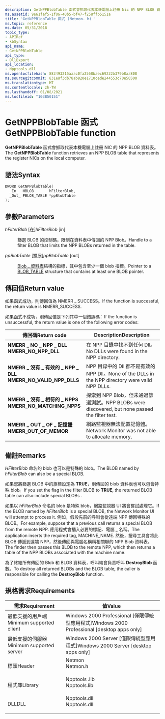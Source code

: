 ```yaml
---
description: GetNPPBlobTable 函式會抓取代表本機電腦上註冊 Nic 的 NPP BLOB 資料表。
ms.assetid: 9e61faf5-1f06-40b5-bf47-f258ffb5151a
title: 'GetNPPBlobTable 函式 (Netmon. h) '
ms.topic: reference
ms.date: 05/31/2018
topic_type:
- APIRef
- kbSyntax
api_name:
- GetNPPBlobTable
api_type:
- DllExport
api_location:
- Npptools.dll
ms.openlocfilehash: 883493215aaac0fa2568baec69232b379b8aa808
ms.sourcegitcommit: 831e8f3db78ab820e1710cede244553c70e50500
ms.translationtype: MT
ms.contentlocale: zh-TW
ms.lasthandoff: 01/08/2021
ms.locfileid: "103850151"
---
```

# <a name="getnppblobtable-function"></a><span data-ttu-id="05c43-103">GetNPPBlobTable 函式</span><span class="sxs-lookup"><span data-stu-id="05c43-103">GetNPPBlobTable function</span></span>

<span data-ttu-id="05c43-104">**GetNPPBlobTable** 函式會抓取代表本機電腦上註冊 NIC 的 NPP BLOB 資料表。</span><span class="sxs-lookup"><span data-stu-id="05c43-104">The **GetNPPBlobTable** function retrieves an NPP BLOB table that represents the register NICs on the local computer.</span></span>

## <a name="syntax"></a><span data-ttu-id="05c43-105">語法</span><span class="sxs-lookup"><span data-stu-id="05c43-105">Syntax</span></span>


```C++
DWORD GetNPPBlobTable(
  _In_  HBLOB       hFilterBlob,
  _Out_ PBLOB_TABLE *ppBlobTable
);
```



## <a name="parameters"></a><span data-ttu-id="05c43-106">參數</span><span class="sxs-lookup"><span data-stu-id="05c43-106">Parameters</span></span>

<dl> <dt>

<span data-ttu-id="05c43-107">*hFilterBlob* \[在\]</span><span class="sxs-lookup"><span data-stu-id="05c43-107">*hFilterBlob* \[in\]</span></span>
</dt> <dd>

<span data-ttu-id="05c43-108">篩選 BLOB 的控制碼，限制在資料表中傳回的 NPP Blob。</span><span class="sxs-lookup"><span data-stu-id="05c43-108">Handle to a filter BLOB that limits the NPP BLOBs returned in the table.</span></span>

</dd> <dt>

<span data-ttu-id="05c43-109">*ppBlobTable* \[擴展\]</span><span class="sxs-lookup"><span data-stu-id="05c43-109">*ppBlobTable* \[out\]</span></span>
</dt> <dd>

<span data-ttu-id="05c43-110">[Blob \_ 資料表](blob-table.md)結構的指標，其中包含至少一個 blob 指標。</span><span class="sxs-lookup"><span data-stu-id="05c43-110">Pointer to a [BLOB\_TABLE](blob-table.md) structure that contains at least one BLOB pointer.</span></span>

</dd> </dl>

## <a name="return-value"></a><span data-ttu-id="05c43-111">傳回值</span><span class="sxs-lookup"><span data-stu-id="05c43-111">Return value</span></span>

<span data-ttu-id="05c43-112">如果函式成功，則傳回值為 NMERR \_ SUCCESS。</span><span class="sxs-lookup"><span data-stu-id="05c43-112">If the function is successful, the return value is NMERR\_SUCCESS.</span></span>

<span data-ttu-id="05c43-113">如果函式不成功，則傳回值是下列其中一個錯誤碼：</span><span class="sxs-lookup"><span data-stu-id="05c43-113">If the function is unsuccessful, the return value is one of the following error codes:</span></span>



| <span data-ttu-id="05c43-114">傳回碼</span><span class="sxs-lookup"><span data-stu-id="05c43-114">Return code</span></span>                                                                                                | <span data-ttu-id="05c43-115">Description</span><span class="sxs-lookup"><span data-stu-id="05c43-115">Description</span></span>                                                            |
|------------------------------------------------------------------------------------------------------------|------------------------------------------------------------------------|
| <dl> <span data-ttu-id="05c43-116"><dt>**NMERR \_ NO \_ NPP \_ DLL**</dt></span><span class="sxs-lookup"><span data-stu-id="05c43-116"><dt>**NMERR\_NO\_NPP\_DLL**</dt></span></span> </dl>         | <span data-ttu-id="05c43-117">在 NPP 目錄中找不到任何 Dll。</span><span class="sxs-lookup"><span data-stu-id="05c43-117">No DLLs were found in the NPP directory.</span></span><br/>                    |
| <dl> <span data-ttu-id="05c43-118"><dt>**NMERR \_ 沒有 \_ 有效的 \_ NPP \_ DLL**</dt></span><span class="sxs-lookup"><span data-stu-id="05c43-118"><dt>**NMERR\_NO\_VALID\_NPP\_DLLS**</dt></span></span> </dl> | <span data-ttu-id="05c43-119">NPP 目錄中的 Dll 都不是有效的 NPP Dll。</span><span class="sxs-lookup"><span data-stu-id="05c43-119">None of the DLLs in the NPP directory were valid NPP DLLs.</span></span><br/>  |
| <dl> <span data-ttu-id="05c43-120"><dt>**NMERR \_ 沒有 \_ 相符的 \_ NPPS**</dt></span><span class="sxs-lookup"><span data-stu-id="05c43-120"><dt>**NMERR\_NO\_MATCHING\_NPPS**</dt></span></span> </dl>   | <span data-ttu-id="05c43-121">探索到 NPP Blob，但未通過篩選測試。</span><span class="sxs-lookup"><span data-stu-id="05c43-121">NPP BLOBs were discovered, but none passed the filter test.</span></span><br/> |
| <dl> <span data-ttu-id="05c43-122"><dt>**NMERR \_ OUT \_ OF \_ 記憶體**</dt></span><span class="sxs-lookup"><span data-stu-id="05c43-122"><dt>**NMERR\_OUT\_OF\_MEMOR**</dt></span></span> </dl>       | <span data-ttu-id="05c43-123">網路監視器無法配置記憶體。</span><span class="sxs-lookup"><span data-stu-id="05c43-123">Network Monitor was not able to allocate memory.</span></span><br/>            |



 

## <a name="remarks"></a><span data-ttu-id="05c43-124">備註</span><span class="sxs-lookup"><span data-stu-id="05c43-124">Remarks</span></span>

<span data-ttu-id="05c43-125">*HFilterBlob* 命名的 blob 也可以是特殊的 blob。</span><span class="sxs-lookup"><span data-stu-id="05c43-125">The BLOB named by *hFilterBlob* can also be a special BLOB.</span></span>

<span data-ttu-id="05c43-126">如果您將篩選 BLOB 中的旗標設定為 **TRUE**，則傳回的 blob 資料表也可以包含特殊 blob。</span><span class="sxs-lookup"><span data-stu-id="05c43-126">If you set the flag in the filter BLOB to **TRUE**, the returned BLOB table can also include special BLOBs .</span></span>

<span data-ttu-id="05c43-127">如果以 *hFilterBlob* 命名的 blob 是特殊 blob，網路監視器 UI 將會嘗試處理它。</span><span class="sxs-lookup"><span data-stu-id="05c43-127">If the BLOB named by *hFilterBlob* is a special BLOB, the Network Monitor UI will attempt to process it.</span></span> <span data-ttu-id="05c43-128">例如，假設先前的呼叫會從遠端 NPP 傳回特殊的 BLOB。</span><span class="sxs-lookup"><span data-stu-id="05c43-128">For example, suppose that a previous call returns a special BLOB from the remote NPP.</span></span> <span data-ttu-id="05c43-129">應用程式會插入必要的標記、電腦 \_ 名稱。</span><span class="sxs-lookup"><span data-stu-id="05c43-129">The application inserts the required tag, MACHINE\_NAME.</span></span> <span data-ttu-id="05c43-130">然後，搜尋工具會將此 BLOB 傳遞到遠端 NPP，然後傳回與電腦名稱稱相關聯的 NPP Blob 資料表。</span><span class="sxs-lookup"><span data-stu-id="05c43-130">The finder then passes this BLOB to the remote NPP, which then returns a table of the NPP BLOBs associated with the machine name.</span></span>

<span data-ttu-id="05c43-131">為了終結所有傳回的 Blob 和 BLOB 資料表，呼叫端會負責呼叫 **DestroyBlob** 函數。</span><span class="sxs-lookup"><span data-stu-id="05c43-131">To destroy all returned BLOBs and the BLOB table, the caller is responsible for calling the **DestroyBlob** function.</span></span>

## <a name="requirements"></a><span data-ttu-id="05c43-132">規格需求</span><span class="sxs-lookup"><span data-stu-id="05c43-132">Requirements</span></span>



| <span data-ttu-id="05c43-133">需求</span><span class="sxs-lookup"><span data-stu-id="05c43-133">Requirement</span></span> | <span data-ttu-id="05c43-134">值</span><span class="sxs-lookup"><span data-stu-id="05c43-134">Value</span></span> |
|-------------------------------------|-----------------------------------------------------------------------------------------|
| <span data-ttu-id="05c43-135">最低支援的用戶端</span><span class="sxs-lookup"><span data-stu-id="05c43-135">Minimum supported client</span></span><br/> | <span data-ttu-id="05c43-136">Windows 2000 Professional \[僅限傳統型應用程式\]</span><span class="sxs-lookup"><span data-stu-id="05c43-136">Windows 2000 Professional \[desktop apps only\]</span></span><br/>                              |
| <span data-ttu-id="05c43-137">最低支援的伺服器</span><span class="sxs-lookup"><span data-stu-id="05c43-137">Minimum supported server</span></span><br/> | <span data-ttu-id="05c43-138">Windows 2000 Server \[僅限傳統型應用程式\]</span><span class="sxs-lookup"><span data-stu-id="05c43-138">Windows 2000 Server \[desktop apps only\]</span></span><br/>                                    |
| <span data-ttu-id="05c43-139">標頭</span><span class="sxs-lookup"><span data-stu-id="05c43-139">Header</span></span><br/>                   | <dl> <span data-ttu-id="05c43-140"><dt>Netmon</dt></span><span class="sxs-lookup"><span data-stu-id="05c43-140"><dt>Netmon.h</dt></span></span> </dl>     |
| <span data-ttu-id="05c43-141">程式庫</span><span class="sxs-lookup"><span data-stu-id="05c43-141">Library</span></span><br/>                  | <dl> <span data-ttu-id="05c43-142"><dt>Npptools .lib</dt></span><span class="sxs-lookup"><span data-stu-id="05c43-142"><dt>Npptools.lib</dt></span></span> </dl> |
| <span data-ttu-id="05c43-143">DLL</span><span class="sxs-lookup"><span data-stu-id="05c43-143">DLL</span></span><br/>                      | <dl> <span data-ttu-id="05c43-144"><dt>Npptools.dll</dt></span><span class="sxs-lookup"><span data-stu-id="05c43-144"><dt>Npptools.dll</dt></span></span> </dl> |



 

 




